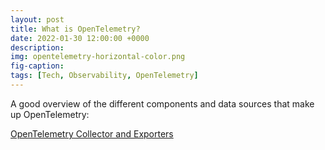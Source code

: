 ```yaml
---
layout: post
title: What is OpenTelemetry?
date: 2022-01-30 12:00:00 +0000
description: 
img: opentelemetry-horizontal-color.png
fig-caption: 
tags: [Tech, Observability, OpenTelemetry]
---
```


A good overview of the different components and data sources that make up OpenTelemetry:

[OpenTelemetry Collector and Exporters](<https://www.containiq.com/post/opentelemetry-collector-and-exporters>)
